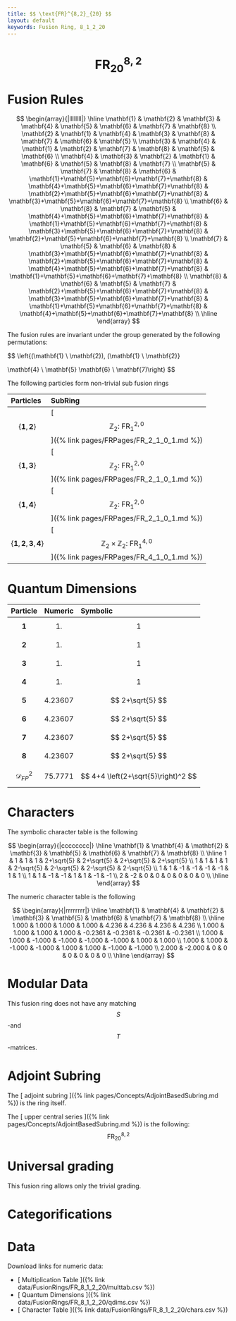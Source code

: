 ```yaml
---
title: $$ \text{FR}^{8,2}_{20} $$
layout: default
keywords: Fusion Ring, 8_1_2_20
---
```

# $$ \text{FR}^{8,2}_{20} $$


# Fusion Rules

$$
\begin{array}{|llllllll|}
\hline
 \mathbf{1} & \mathbf{2} & \mathbf{3} & \mathbf{4} & \mathbf{5} & \mathbf{6} & \mathbf{7} & \mathbf{8} \\
 \mathbf{2} & \mathbf{1} & \mathbf{4} & \mathbf{3} & \mathbf{8} & \mathbf{7} & \mathbf{6} & \mathbf{5} \\
 \mathbf{3} & \mathbf{4} & \mathbf{1} & \mathbf{2} & \mathbf{7} & \mathbf{8} & \mathbf{5} & \mathbf{6} \\
 \mathbf{4} & \mathbf{3} & \mathbf{2} & \mathbf{1} & \mathbf{6} & \mathbf{5} & \mathbf{8} & \mathbf{7} \\
 \mathbf{5} & \mathbf{7} & \mathbf{8} & \mathbf{6} & \mathbf{1}+\mathbf{5}+\mathbf{6}+\mathbf{7}+\mathbf{8} & \mathbf{4}+\mathbf{5}+\mathbf{6}+\mathbf{7}+\mathbf{8} & \mathbf{2}+\mathbf{5}+\mathbf{6}+\mathbf{7}+\mathbf{8} & \mathbf{3}+\mathbf{5}+\mathbf{6}+\mathbf{7}+\mathbf{8} \\
 \mathbf{6} & \mathbf{8} & \mathbf{7} & \mathbf{5} & \mathbf{4}+\mathbf{5}+\mathbf{6}+\mathbf{7}+\mathbf{8} & \mathbf{1}+\mathbf{5}+\mathbf{6}+\mathbf{7}+\mathbf{8} & \mathbf{3}+\mathbf{5}+\mathbf{6}+\mathbf{7}+\mathbf{8} & \mathbf{2}+\mathbf{5}+\mathbf{6}+\mathbf{7}+\mathbf{8} \\
 \mathbf{7} & \mathbf{5} & \mathbf{6} & \mathbf{8} & \mathbf{3}+\mathbf{5}+\mathbf{6}+\mathbf{7}+\mathbf{8} & \mathbf{2}+\mathbf{5}+\mathbf{6}+\mathbf{7}+\mathbf{8} & \mathbf{4}+\mathbf{5}+\mathbf{6}+\mathbf{7}+\mathbf{8} & \mathbf{1}+\mathbf{5}+\mathbf{6}+\mathbf{7}+\mathbf{8} \\
 \mathbf{8} & \mathbf{6} & \mathbf{5} & \mathbf{7} & \mathbf{2}+\mathbf{5}+\mathbf{6}+\mathbf{7}+\mathbf{8} & \mathbf{3}+\mathbf{5}+\mathbf{6}+\mathbf{7}+\mathbf{8} & \mathbf{1}+\mathbf{5}+\mathbf{6}+\mathbf{7}+\mathbf{8} & \mathbf{4}+\mathbf{5}+\mathbf{6}+\mathbf{7}+\mathbf{8} \\
\hline
\end{array}
$$


The fusion rules are invariant under the group generated by the following permutations:

$$ \left\{(\mathbf{1} \ \mathbf{2}), (\mathbf{1} \ \mathbf{2}}

 \mathbf{4} \ \mathbf{5}  \mathbf{6} \ \mathbf{7)\right\} $$


The following particles form non-trivial sub fusion rings

| Particles | SubRing |
| :------ | :------ |
| $$ \{\mathbf{1},\mathbf{2}\} $$ | [ $$ \mathbb{Z}_2:\ \text{FR}^{2,0}_{1} $$ ]({% link pages/FRPages/FR_2_1_0_1.md %}) |
| $$ \{\mathbf{1},\mathbf{3}\} $$ | [ $$ \mathbb{Z}_2:\ \text{FR}^{2,0}_{1} $$ ]({% link pages/FRPages/FR_2_1_0_1.md %}) |
| $$ \{\mathbf{1},\mathbf{4}\} $$ | [ $$ \mathbb{Z}_2:\ \text{FR}^{2,0}_{1} $$ ]({% link pages/FRPages/FR_2_1_0_1.md %}) |
| $$ \{\mathbf{1},\mathbf{2},\mathbf{3},\mathbf{4}\} $$ | [ $$ \mathbb{Z}_2\times \mathbb{Z}_2:\ \text{FR}^{4,0}_{1} $$ ]({% link pages/FRPages/FR_4_1_0_1.md %}) |


# Quantum Dimensions

| Particle | Numeric | Symbolic |
| :------ | :------ | :------ |
| $$ \mathbf{1} $$ | $$ 1. $$ | $$ 1 $$ |
| $$ \mathbf{2} $$ | $$ 1. $$ | $$ 1 $$ |
| $$ \mathbf{3} $$ | $$ 1. $$ | $$ 1 $$ |
| $$ \mathbf{4} $$ | $$ 1. $$ | $$ 1 $$ |
| $$ \mathbf{5} $$ | $$ 4.23607 $$ | $$ 2+\sqrt{5} $$ |
| $$ \mathbf{6} $$ | $$ 4.23607 $$ | $$ 2+\sqrt{5} $$ |
| $$ \mathbf{7} $$ | $$ 4.23607 $$ | $$ 2+\sqrt{5} $$ |
| $$ \mathbf{8} $$ | $$ 4.23607 $$ | $$ 2+\sqrt{5} $$ |
| $$ \mathcal{D}_{FP}^2 $$ | $$ 75.7771 $$ | $$ 4+4 \left(2+\sqrt{5}\right)^2 $$ |

# Characters

The symbolic character table is the following

$$
\begin{array}{|cccccccc|}
\hline
 \mathbf{1} & \mathbf{4} & \mathbf{2} & \mathbf{3} & \mathbf{5} & \mathbf{6} & \mathbf{7} & \mathbf{8} \\
\hline
 1 & 1 & 1 & 1 & 2+\sqrt{5} & 2+\sqrt{5} & 2+\sqrt{5} & 2+\sqrt{5} \\
 1 & 1 & 1 & 1 & 2-\sqrt{5} & 2-\sqrt{5} & 2-\sqrt{5} & 2-\sqrt{5} \\
 1 & 1 & -1 & -1 & -1 & -1 & 1 & 1 \\
 1 & 1 & -1 & -1 & 1 & 1 & -1 & -1 \\
 2 & -2 & 0 & 0 & 0 & 0 & 0 & 0 \\
\hline
\end{array}
$$

The numeric character table is the following

$$
\begin{array}{|rrrrrrrr|}
\hline
 \mathbf{1} & \mathbf{4} & \mathbf{2} & \mathbf{3} & \mathbf{5} & \mathbf{6} & \mathbf{7} & \mathbf{8} \\
\hline
 1.000 & 1.000 & 1.000 & 1.000 & 4.236 & 4.236 & 4.236 & 4.236 \\
 1.000 & 1.000 & 1.000 & 1.000 & -0.2361 & -0.2361 & -0.2361 & -0.2361 \\
 1.000 & 1.000 & -1.000 & -1.000 & -1.000 & -1.000 & 1.000 & 1.000 \\
 1.000 & 1.000 & -1.000 & -1.000 & 1.000 & 1.000 & -1.000 & -1.000 \\
 2.000 & -2.000 & 0 & 0 & 0 & 0 & 0 & 0 \\
\hline
\end{array}
$$

# Modular Data

This fusion ring does not have any matching $$ S $$-and $$ T $$-matrices.

# Adjoint Subring

The [ adjoint subring ]({% link pages/Concepts/AdjointBasedSubring.md %}) is the ring itself.

The [ upper central series ]({% link pages/Concepts/AdjointBasedSubring.md %}) is the following:
$$ \text{FR}^{8,2}_{20} $$

# Universal grading

This fusion ring allows only the trivial grading.

# Categorifications



# Data

Download links for numeric data:

* [ Multiplication Table ]({% link data/FusionRings/FR_8_1_2_20/multtab.csv %})
* [ Quantum Dimensions ]({% link data/FusionRings/FR_8_1_2_20/qdims.csv %})
* [ Character Table ]({% link data/FusionRings/FR_8_1_2_20/chars.csv %})